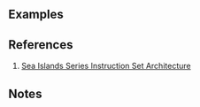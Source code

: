 
## Examples

## References

1. [Sea Islands Series Instruction Set Architecture](https://www.amd.com/content/dam/amd/en/documents/radeon-tech-docs/instruction-set-architectures/sea-islands-instruction-set-architecture_0.pdf)

## Notes
